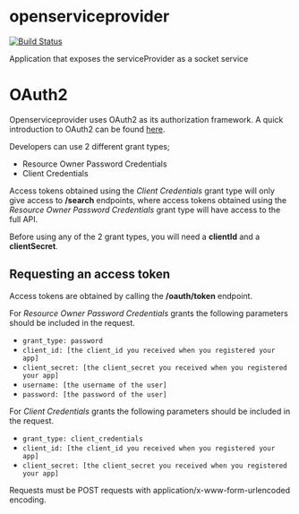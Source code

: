 # openserviceprovider

[![Build Status](https://travis-ci.org/DBCDK/smaug.svg?branch=master)](https://travis-ci.org/DBCDK/serviceprovider)

Application that exposes the serviceProvider as a socket service


# OAuth2
Openserviceprovider uses OAuth2 as its authorization framework. A quick introduction to OAuth2 can be found [here](https://www.digitalocean.com/community/tutorials/an-introduction-to-oauth-2).
 
Developers can use 2 different grant types; 

* Resource Owner Password Credentials
* Client Credentials

Access tokens obtained using the *Client Credentials* grant type will only give access to **/search** endpoints, where access tokens obtained using the *Resource Owner Password Credentials* grant type will have access to the full API.

Before using any of the 2 grant types, you will need a **clientId** and a **clientSecret**. 

## Requesting an access token

Access tokens are obtained by calling the **/oauth/token** endpoint.

For *Resource Owner Password Credentials* grants the following parameters should be included in the request.

* `grant_type: password`
* `client_id: [the client_id you received when you registered your app]`
* `client_secret: [the client_secret you received when you registered your app]`
* `username: [the username of the user]`
* `password: [the password of the user]`

For *Client Credentials* grants the following parameters should be included in the request.

* `grant_type: client_credentials`
* `client_id: [the client_id you received when you registered your app]`
* `client_secret: [the client_secret you received when you registered your app]`

Requests must be POST requests with application/x-www-form-urlencoded encoding.


